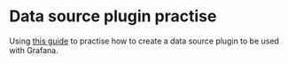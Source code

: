 # Data source plugin practise

Using [this guide](https://grafana.com/tutorials/build-a-data-source-plugin/) to practise how to create a data source plugin to be used with Grafana.
